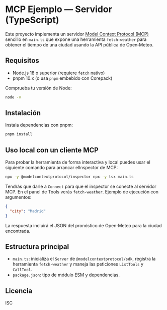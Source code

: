 # MCP Ejemplo — Servidor (TypeScript)

Este proyecto implementa un servidor [Model Context Protocol (MCP)](https://modelcontextprotocol.io/) sencillo en `main.ts` que expone una herramienta `fetch-weather` para obtener el tiempo de una ciudad usando la API pública de Open‑Meteo.

## Requisitos

- Node.js 18 o superior (requiere `fetch` nativo)
- pnpm 10.x (o usa `pnpm` embebido con Corepack)

Comprueba tu versión de Node:

```bash
node -v
```

## Instalación

Instala dependencias con pnpm:

```bash
pnpm install
```

## Uso local con un cliente MCP

Para probar la herramienta de forma interactiva y local puedes usar el siguiente comando para arrancar elInspector de MCP:

```bash
npx -y @modelcontextprotocol/inspector npx -y tsx main.ts
```

Tendrás que darle a `Connect` para que el inspector se conecte al servidor MCP. En el panel de Tools verás `fetch-weather`. Ejemplo de ejecución con argumentos:

```json
{
  "city": "Madrid"
}
```

La respuesta incluirá el JSON del pronóstico de Open‑Meteo para la ciudad encontrada.

## Estructura principal

- `main.ts`: inicializa el `Server` de `@modelcontextprotocol/sdk`, registra la herramienta `fetch-weather` y maneja las peticiones `ListTools` y `CallTool`.
- `package.json`: tipo de módulo ESM y dependencias.

## Licencia

ISC
